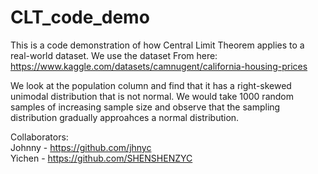 # CLT_code_demo

This is a code demonstration of how Central Limit Theorem applies to a real-world dataset. We use the dataset From here:
https://www.kaggle.com/datasets/camnugent/california-housing-prices 

We look at the population column and find that it has a right-skewed unimodal distribution that is not normal. We would take 1000 random samples of increasing sample size and observe that the sampling distribution gradually approahces a normal distribution.

Collaborators: <br>
Johnny - https://github.com/jhnyc <br>
Yichen - https://github.com/SHENSHENZYC <br>
